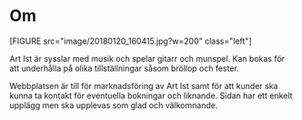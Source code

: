 Om
==============================================

[FIGURE src="image/20180120_160415.jpg?w=200" class="left"]

Art Ist är sysslar med musik och spelar gitarr och munspel. Kan bokas för att underhålla på olika tillställningar såsom bröllop och fester. 

Webbplatsen är till för marknadsföring av Art Ist samt för att kunder ska kunna ta kontakt för eventuella bokningar och liknande.
Sidan har ett enkelt upplägg men ska upplevas som glad och välkomnande.
